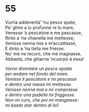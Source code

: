 # 55
  
Vurria addeventà’ ’nu pesce spate,  
Pe’ ghire a lu prufunne re lu mare,  
Venesse ’o pescatore e me pescasse,  
Rinto a ’na chianella me mettesse;  
Venisse nenna mia e m’accattasse,  
E dinto a ’na tïella me friesse.  
Nu’ me ne recuro, che me magnasse,  
Abbasta, che ghiarria ’ncuorpo â essa!

*Vorrei diventare un pesce spada  
per andare nel fondo del mare.  
Venisse il pescatore e mi pescasse  
e dentro una nassa mi mettesse.  
Venisse nenna mia e mi comprasse  
e dentro una padella mi friggesse.  
Non mi curo, che poi mi mangiasse:  
mi basta star dentro di lei!*



